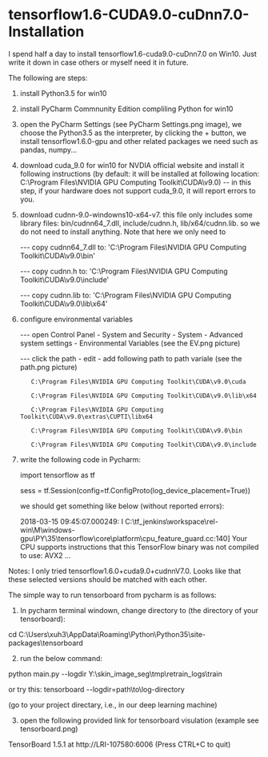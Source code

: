 # tensorflow1.6-CUDA9.0-cuDnn7.0-Installation

I spend half a day to install tensorflow1.6-cuda9.0-cuDnn7.0 on Win10. Just write it down in case others or myself need it in future.

The following are steps:

1) install Python3.5 for win10
2) install PyCharm Commnunity Edition compliling Python for win10
3) open the PyCharm Settings (see PyCharm Settings.png image), we choose the Python3.5 as the interpreter, by clicking the + button, we install tensorflow1.6.0-gpu and other related packages we need such as pandas, numpy...

4) download cuda_9.0 for win10 for NVDIA official website and install it following instructions (by default: it will be installed at following location: C:\Program Files\NVIDIA GPU Computing Toolkit\CUDA\v9.0) -- in this step, if your hardware does not support cuda_9.0, it will report errors to you.

5) download cudnn-9.0-windowns10-x64-v7. this file only includes some library files: bin/cudnn64_7.dll, include/cudnn.h, lib/x64/cudnn.lib. so we do not need to install anything. Note that here we only need to

     --- copy cudnn64_7.dll to: 'C:\Program Files\NVIDIA GPU Computing Toolkit\CUDA\v9.0\bin'

     --- copy cudnn.h to: 'C:\Program Files\NVIDIA GPU Computing Toolkit\CUDA\v9.0\include'

     --- copy cudnn.lib to: 'C:\Program Files\NVIDIA GPU Computing Toolkit\CUDA\v9.0\lib\x64'

6) configure environmental variables
    
    --- open Control Panel - System and Security - System - Advanced system settings - Environmental Variables (see the EV.png picture)
    
    --- click the path - edit - add following path to path variale (see the path.png picture)
        
          C:\Program Files\NVIDIA GPU Computing Toolkit\CUDA\v9.0\cuda
          
          C:\Program Files\NVIDIA GPU Computing Toolkit\CUDA\v9.0\lib\x64
          
          C:\Program Files\NVIDIA GPU Computing Toolkit\CUDA\v9.0\extras\CUPTI\libx64
          
          C:\Program Files\NVIDIA GPU Computing Toolkit\CUDA\v9.0\bin
          
          C:\Program Files\NVIDIA GPU Computing Toolkit\CUDA\v9.0\include
          
  7) write the following code in Pycharm:
 
     import tensorflow as tf

     sess = tf.Session(config=tf.ConfigProto(log_device_placement=True))
     
     we should get something like below (without reported errors):
     
     2018-03-15 09:45:07.000249: I C:\tf_jenkins\workspace\rel-win\M\windows-gpu\PY\35\tensorflow\core\platform\cpu_feature_guard.cc:140]      Your CPU supports instructions that this TensorFlow binary was not compiled to use: AVX2
     ...
 
 Notes: I only tried tensorflow1.6.0+cuda9.0+cudnnV7.0. Looks like that these selected versions should be matched with each other. 

The simple way to run tensorboard from pycharm is as follows:

1) In pycharm terminal windown, change directory to (the directory of your tensorboard): 

cd C:\Users\xuh3\AppData\Roaming\Python\Python35\site-packages\tensorboard

2) run the below command:

python main.py --logdir Y:\skin_image_seg\tmp\retrain_logs\train

or try this: tensorboard --logdir=path\to\log-directory

(go to your project directary, i.e., in our deep learning machine)

3) open the following provided link for tensorboard visulation (example see tensorboard.png)

TensorBoard 1.5.1 at http://LRI-107580:6006 (Press CTRL+C to quit)

